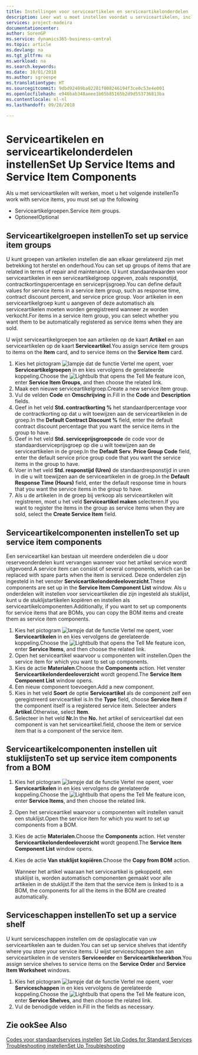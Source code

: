 ```yaml
---
title: Instellingen voor serviceartikelen en serviceartikelonderdelen | Microsoft Docs
description: Leer wat u moet instellen voordat u serviceartikelen, inclusief standaardwaarden voor onder andere de responstijd, het contractkortingspercentage en de serviceprijsgroep, kunt gebruiken.
services: project-madeira
documentationcenter: 
author: SorenGP
ms.service: dynamics365-business-central
ms.topic: article
ms.devlang: na
ms.tgt_pltfrm: na
ms.workload: na
ms.search.keywords: 
ms.date: 10/01/2018
ms.author: sgroespe
ms.translationtype: HT
ms.sourcegitcommit: 9dbd92409ba02281f008246194f3ce0c53e4e001
ms.openlocfilehash: e946bab348aeee1b65b85165b2d9d553736813ba
ms.contentlocale: nl-nl
ms.lasthandoff: 09/28/2018

---
```

# <a name="set-up-service-items-and-service-item-components"></a><span data-ttu-id="bf6a3-103">Serviceartikelen en serviceartikelonderdelen instellen</span><span class="sxs-lookup"><span data-stu-id="bf6a3-103">Set Up Service Items and Service Item Components</span></span>
<span data-ttu-id="bf6a3-104">Als u met serviceartikelen wilt werken, moet u het volgende instellen</span><span class="sxs-lookup"><span data-stu-id="bf6a3-104">To work with service items, you must set up the following</span></span>

* <span data-ttu-id="bf6a3-105">Serviceartikelgroepen.</span><span class="sxs-lookup"><span data-stu-id="bf6a3-105">Service item groups.</span></span>
* <span data-ttu-id="bf6a3-106">Optioneel</span><span class="sxs-lookup"><span data-stu-id="bf6a3-106">Optional</span></span>

## <a name="to-set-up-service-item-groups"></a><span data-ttu-id="bf6a3-107">Serviceartikelgroepen instellen</span><span class="sxs-lookup"><span data-stu-id="bf6a3-107">To set up service item groups</span></span>
<span data-ttu-id="bf6a3-108">U kunt groepen van artikelen instellen die aan elkaar gerelateerd zijn met betrekking tot herstel en onderhoud.</span><span class="sxs-lookup"><span data-stu-id="bf6a3-108">You can set up groups of items that are related in terms of repair and maintenance.</span></span> <span data-ttu-id="bf6a3-109">U kunt standaardwaarden voor serviceartikelen in een serviceartikelgroep opgeven, zoals responstijd, contractkortingspercentage en serviceprijsgroep.</span><span class="sxs-lookup"><span data-stu-id="bf6a3-109">You can define default values for service items in a service item group, such as response time, contract discount percent, and service price group.</span></span> <span data-ttu-id="bf6a3-110">Voor artikelen in een serviceartikelgroep kunt u aangeven of deze automatisch als serviceartikelen moeten worden geregistreerd wanneer ze worden verkocht.</span><span class="sxs-lookup"><span data-stu-id="bf6a3-110">For items in a service item group, you can select whether you want them to be automatically registered as service items when they are sold.</span></span>  

<span data-ttu-id="bf6a3-111">U wijst serviceartikelgroepen toe aan artikelen op de kaart **Artikel** en aan serviceartikelen op de kaart **Serviceartikel**.</span><span class="sxs-lookup"><span data-stu-id="bf6a3-111">You assign service item groups to items on the **Item** card, and to service items on the **Service Item** card.</span></span>  

1. <span data-ttu-id="bf6a3-112">Kies het pictogram ![lampje dat de functie Vertel me opent](media/ui-search/search_small.png "Vertel me wat u wilt doen"), voer **Serviceartikelgroepen** in en kies vervolgens de gerelateerde koppeling.</span><span class="sxs-lookup"><span data-stu-id="bf6a3-112">Choose the ![Lightbulb that opens the Tell Me feature](media/ui-search/search_small.png "Tell me what you want to do") icon, enter **Service Item Groups**, and then choose the related link.</span></span>  
2. <span data-ttu-id="bf6a3-113">Maak een nieuwe serviceartikelgroep.</span><span class="sxs-lookup"><span data-stu-id="bf6a3-113">Create a new service item group.</span></span>  
3. <span data-ttu-id="bf6a3-114">Vul de velden **Code** en **Omschrijving** in.</span><span class="sxs-lookup"><span data-stu-id="bf6a3-114">Fill in the **Code** and **Description** fields.</span></span>  
4. <span data-ttu-id="bf6a3-115">Geef in het veld **Std. contractkorting %** het standaardpercentage voor de contractkorting op dat u wilt toewijzen aan de serviceartikelen in de groep.</span><span class="sxs-lookup"><span data-stu-id="bf6a3-115">In the **Default Contract Discount %** field, enter the default contract discount percentage that you want the service items in the group to have.</span></span>  
5. <span data-ttu-id="bf6a3-116">Geef in het veld **Std. serviceprijsgroepcode** de code voor de standaardserviceprijsgroep op die u wilt toewijzen aan de serviceartikelen in de groep.</span><span class="sxs-lookup"><span data-stu-id="bf6a3-116">In the **Default Serv. Price Group Code** field, enter the default service price group code that you want the service items in the group to have.</span></span>  
6. <span data-ttu-id="bf6a3-117">Voer in het veld **Std. responstijd (Uren)** de standaardresponstijd in uren in die u wilt toewijzen aan de serviceartikelen in de groep.</span><span class="sxs-lookup"><span data-stu-id="bf6a3-117">In the **Default Response Time (Hours)** field, enter the default response time in hours that you want the service items in the group to have.</span></span>  
7. <span data-ttu-id="bf6a3-118">Als u de artikelen in de groep bij verkoop als serviceartikelen wilt registreren, moet u het veld **Serviceartikel maken** selecteren.</span><span class="sxs-lookup"><span data-stu-id="bf6a3-118">If you want to register the items in the group as service items when they are sold, select the **Create Service Item** field.</span></span>  

## <a name="to-set-up-service-item-components"></a><span data-ttu-id="bf6a3-119">Serviceartikelcomponenten instellen</span><span class="sxs-lookup"><span data-stu-id="bf6a3-119">To set up service item components</span></span>
<span data-ttu-id="bf6a3-120">Een serviceartikel kan bestaan uit meerdere onderdelen die u door reserveonderdelen kunt vervangen wanneer voor het artikel service wordt uitgevoerd.</span><span class="sxs-lookup"><span data-stu-id="bf6a3-120">A service item can consist of several components, which can be replaced with spare parts when the item is serviced.</span></span> <span data-ttu-id="bf6a3-121">Deze onderdelen zijn ingesteld in het venster **Serviceartikelonderdeeloverzicht**.</span><span class="sxs-lookup"><span data-stu-id="bf6a3-121">These components are set up in the **Service Item Component List** window.</span></span> <span data-ttu-id="bf6a3-122">Als u onderdelen wilt instellen voor serviceartikelen die zijn ingesteld als stuklijst, kunt u de stuklijstartikelen kopiëren en instellen als serviceartikelcomponenten.</span><span class="sxs-lookup"><span data-stu-id="bf6a3-122">Additionally, if you want to set up components for service items that are BOMs, you can copy the BOM items and create them as service item components.</span></span>

1. <span data-ttu-id="bf6a3-123">Kies het pictogram ![lampje dat de functie Vertel me opent](media/ui-search/search_small.png "Vertel me wat u wilt doen"), voer **Serviceartikelen** in en kies vervolgens de gerelateerde koppeling.</span><span class="sxs-lookup"><span data-stu-id="bf6a3-123">Choose the ![Lightbulb that opens the Tell Me feature](media/ui-search/search_small.png "Tell me what you want to do") icon, enter **Service Items**, and then choose the related link.</span></span>
2. <span data-ttu-id="bf6a3-124">Open het serviceartikel waarvoor u componenten wilt instellen.</span><span class="sxs-lookup"><span data-stu-id="bf6a3-124">Open the service item for which you want to set up components.</span></span>  
3. <span data-ttu-id="bf6a3-125">Kies de actie **Materialen**.</span><span class="sxs-lookup"><span data-stu-id="bf6a3-125">Choose the **Components** action.</span></span> <span data-ttu-id="bf6a3-126">Het venster **Serviceartikelonderdeeloverzicht** wordt geopend.</span><span class="sxs-lookup"><span data-stu-id="bf6a3-126">The **Service Item Component List** window opens.</span></span>  
4. <span data-ttu-id="bf6a3-127">Een nieuw component toevoegen.</span><span class="sxs-lookup"><span data-stu-id="bf6a3-127">Add a new component.</span></span>  
5. <span data-ttu-id="bf6a3-128">Kies in het veld **Soort** de optie **Serviceartikel** als de component zelf een geregistreerd serviceartikel is.</span><span class="sxs-lookup"><span data-stu-id="bf6a3-128">In the **Type** field, choose **Service Item** if the component itself is a registered service item.</span></span> <span data-ttu-id="bf6a3-129">Selecteer anders **Artikel**.</span><span class="sxs-lookup"><span data-stu-id="bf6a3-129">Otherwise, select **Item**.</span></span>  
6. <span data-ttu-id="bf6a3-130">Selecteer in het veld **Nr.**</span><span class="sxs-lookup"><span data-stu-id="bf6a3-130">In the **No.**</span></span> <span data-ttu-id="bf6a3-131">het artikel of serviceartikel dat een component is van het serviceartikel.</span><span class="sxs-lookup"><span data-stu-id="bf6a3-131">field, choose the item or service item that is a component of the service item.</span></span>  

## <a name="to-set-up-service-item-components-from-a-bom"></a><span data-ttu-id="bf6a3-132">Serviceartikelcomponenten instellen uit stuklijsten</span><span class="sxs-lookup"><span data-stu-id="bf6a3-132">To set up service item components from a BOM</span></span>
1.  <span data-ttu-id="bf6a3-133">Kies het pictogram ![lampje dat de functie Vertel me opent](media/ui-search/search_small.png "Vertel me wat u wilt doen"), voer **Serviceartikelen** in en kies vervolgens de gerelateerde koppeling.</span><span class="sxs-lookup"><span data-stu-id="bf6a3-133">Choose the ![Lightbulb that opens the Tell Me feature](media/ui-search/search_small.png "Tell me what you want to do") icon, enter **Service Items**, and then choose the related link.</span></span>  
2. <span data-ttu-id="bf6a3-134">Open het serviceartikel waarvoor u componenten wilt instellen vanuit een stuklijst.</span><span class="sxs-lookup"><span data-stu-id="bf6a3-134">Open the service item for which you want to set up components from a BOM.</span></span>  
3. <span data-ttu-id="bf6a3-135">Kies de actie **Materialen**.</span><span class="sxs-lookup"><span data-stu-id="bf6a3-135">Choose the **Components** action.</span></span> <span data-ttu-id="bf6a3-136">Het venster **Serviceartikelonderdeeloverzicht** wordt geopend.</span><span class="sxs-lookup"><span data-stu-id="bf6a3-136">The **Service Item Component List** window opens.</span></span>  
4. <span data-ttu-id="bf6a3-137">Kies de actie **Van stuklijst kopiëren**.</span><span class="sxs-lookup"><span data-stu-id="bf6a3-137">Choose the **Copy from BOM** action.</span></span>  

    <span data-ttu-id="bf6a3-138">Wanneer het artikel waaraan het serviceartikel is gekoppeld, een stuklijst is, worden automatisch componenten gemaakt voor alle artikelen in de stuklijst.</span><span class="sxs-lookup"><span data-stu-id="bf6a3-138">If the item that the service item is linked to is a BOM, the components for all the items in the BOM are created automatically.</span></span>  

## <a name="to-set-up-a-service-shelf"></a><span data-ttu-id="bf6a3-139">Serviceschappen instellen</span><span class="sxs-lookup"><span data-stu-id="bf6a3-139">To set up a service shelf</span></span>
<span data-ttu-id="bf6a3-140">U kunt serviceschappen instellen om de opslaglocatie van uw serviceartikelen aan te duiden.</span><span class="sxs-lookup"><span data-stu-id="bf6a3-140">You can set up service shelves that identify where you store your service items.</span></span> <span data-ttu-id="bf6a3-141">U wijst serviceschappen toe aan serviceartikelen in de vensters **Serviceorder** en **Serviceartikelwerkbon**.</span><span class="sxs-lookup"><span data-stu-id="bf6a3-141">You assign service shelves to service items on the **Service Order** and **Service Item Worksheet** windows.</span></span>  

1. <span data-ttu-id="bf6a3-142">Kies het pictogram ![lampje dat de functie Vertel me opent](media/ui-search/search_small.png "Vertel me wat u wilt doen"), voer **Serviceschappen** in en kies vervolgens de gerelateerde koppeling.</span><span class="sxs-lookup"><span data-stu-id="bf6a3-142">Choose the ![Lightbulb that opens the Tell Me feature](media/ui-search/search_small.png "Tell me what you want to do") icon, enter **Service Shelves**, and then choose the related link.</span></span>
2. <span data-ttu-id="bf6a3-143">Vul de benodigde velden in.</span><span class="sxs-lookup"><span data-stu-id="bf6a3-143">Fill in the fields as necessary.</span></span>

## <a name="see-also"></a><span data-ttu-id="bf6a3-144">Zie ook</span><span class="sxs-lookup"><span data-stu-id="bf6a3-144">See Also</span></span>
<span data-ttu-id="bf6a3-145">[Codes voor standaardservices instellen](service-how-setup-service-coding.md) </span><span class="sxs-lookup"><span data-stu-id="bf6a3-145">[Set Up Codes for Standard Services](service-how-setup-service-coding.md) </span></span>  
[<span data-ttu-id="bf6a3-146">Troubleshooting instellen</span><span class="sxs-lookup"><span data-stu-id="bf6a3-146">Set Up Troubleshooting</span></span>](service-how-setup-troubleshooting.md)

